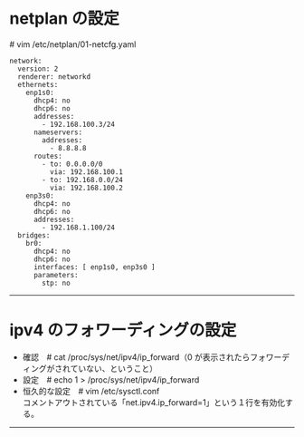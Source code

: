 # netplan の設定

\# vim /etc/netplan/01-netcfg.yaml
```
network:
  version: 2
  renderer: networkd
  ethernets:
    enp1s0:
      dhcp4: no
      dhcp6: no
      addresses:
        - 192.168.100.3/24
      nameservers:
        addresses:
          - 8.8.8.8
      routes:
        - to: 0.0.0.0/0
          via: 192.168.100.1
        - to: 192.168.0.0/24
          via: 192.168.100.2
    enp3s0:
      dhcp4: no
      dhcp6: no
      addresses:
        - 192.168.1.100/24
  bridges:
    br0:
      dhcp4: no
      dhcp6: no
      interfaces: [ enp1s0, enp3s0 ]
      parameters:
        stp: no
```

---
# ipv4 のフォワーディングの設定

* 確認　# cat /proc/sys/net/ipv4/ip_forward（0 が表示されたらフォワーディングがされていない、ということ）  
* 設定　# echo 1 > /proc/sys/net/ipv4/ip_forward  
* 恒久的な設定　# vim /etc/sysctl.conf  
コメントアウトされている「net.ipv4.ip_forward=1」という１行を有効化する。

---
